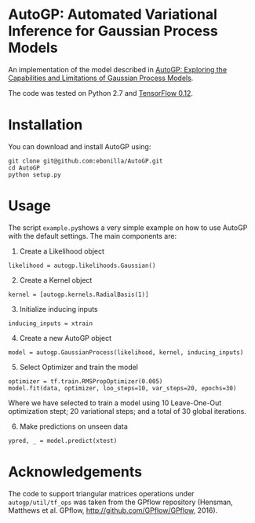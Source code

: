 # AutoGP: Automated Variational Inference for Gaussian Process Models
An implementation of the model described in [AutoGP: Exploring the Capabilities and Limitations of Gaussian Process Models](https://arxiv.org/abs/1610.05392).

The code was tested on Python 2.7 and [TensorFlow 0.12](https://www.tensorflow.org/get_started/os_setup).

# Installation
You can download and install AutoGP using:
```
git clone git@github.com:ebonilla/AutoGP.git
cd AutoGP
python setup.py
```
# Usage 
The script `example.py`shows a very simple example on how to use AutoGP with the default settings. The main components are:
1. Create a Likelihood object
```
likelihood = autogp.likelihoods.Gaussian()
```
2. Create a Kernel object
```
kernel = [autogp.kernels.RadialBasis(1)]
```

3. Initialize inducing inputs
```
inducing_inputs = xtrain
```

4. Create a new AutoGP object
```
model = autogp.GaussianProcess(likelihood, kernel, inducing_inputs)
```

5. Select Optimizer and train the model
```
optimizer = tf.train.RMSPropOptimizer(0.005)
model.fit(data, optimizer, loo_steps=10, var_steps=20, epochs=30)
```
Where we have selected to train a model using 10 Leave-One-Out optimization stept; 20 variational steps; and a total of 30 global iterations.

6. Make predictions on unseen data
```
ypred, _ = model.predict(xtest)
```

# Acknowledgements
The code to support triangular matrices operations under `autogp/util/tf_ops` was taken from the GPflow repository (Hensman, Matthews et al. GPflow, http://github.com/GPflow/GPflow, 2016).

